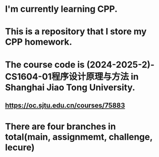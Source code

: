# I'm currently learning CPP.
# This is a repository that I store my CPP homework.
# The course code is (2024-2025-2)-CS1604-01程序设计原理与方法 in Shanghai Jiao Tong University.
## https://oc.sjtu.edu.cn/courses/75883
# There are four branches in total(main, assignmemt, challenge, lecure)
<!--
**ChiangHX/chianghx** is a ✨ _special_ ✨ repository because its `README.md` (this file) appears on your GitHub profile.

Here are some ideas to get you started:

- 🔭 I’m currently working on ...
- 🌱 I’m currently learning ...
- 👯 I’m looking to collaborate on ...
- 🤔 I’m looking for help with ...
- 💬 Ask me about ...
- 📫 How to reach me: ...
- 😄 Pronouns: ...
- ⚡ Fun fact: ...
-->
